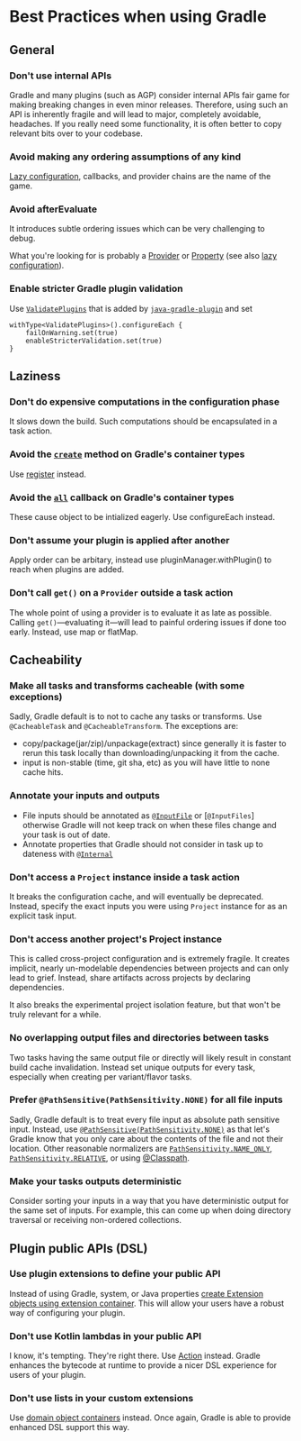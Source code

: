 # Best Practices when using Gradle

## General

### Don't use internal APIs

Gradle and many plugins (such as AGP) consider internal APIs fair game for making breaking changes
in even minor releases. Therefore, using such an API is inherently fragile and will lead to major,
completely avoidable, headaches. If you really need some functionality, it is often better to copy
relevant bits over to your codebase.

### Avoid making any ordering assumptions of any kind

[Lazy configuration](https://docs.gradle.org/current/userguide/lazy_configuration.html), callbacks,
and provider chains are the name of the game.

### Avoid afterEvaluate

It introduces subtle ordering issues which can be very challenging to debug.

What you're looking for is probably a [Provider](https://docs.gradle.org/current/javadoc/org/gradle/api/provider/Provider.html) or [Property](https://docs.gradle.org/current/javadoc/org/gradle/api/provider/Property.html) (see also [lazy configuration](https://docs.gradle.org/current/userguide/lazy_configuration.html)).

### Enable stricter Gradle plugin validation

Use [`ValidatePlugins`](https://docs.gradle.org/current/javadoc/org/gradle/plugin/devel/tasks/ValidatePlugins.html)
that is added by [`java-gradle-plugin`](https://docs.gradle.org/current/userguide/java_gradle_plugin.html)
and set
```
withType<ValidatePlugins>().configureEach {
    failOnWarning.set(true)
    enableStricterValidation.set(true)
}
```

## Laziness

### Don't do expensive computations in the configuration phase

It slows down the build. Such computations should be encapsulated in a task action.

### Avoid the [`create`](https://docs.gradle.org/current/javadoc/org/gradle/api/NamedDomainObjectContainer.html#create-java.lang.String-org.gradle.api.Action-) method on Gradle's container types

Use [register](https://docs.gradle.org/current/javadoc/org/gradle/api/tasks/TaskContainer.html#register-java.lang.String-java.lang.Class-org.gradle.api.Action-) instead.

### Avoid the [`all`](https://docs.gradle.org/current/javadoc/org/gradle/api/DomainObjectCollection.html#all-org.gradle.api.Action-) callback on Gradle's container types

These cause object to be intialized eagerly. Use configureEach instead.

### Don't assume your plugin is applied after another

Apply order can be arbitary, instead use pluginManager.withPlugin() to reach
when plugins are added.

### Don't call `get()` on a `Provider` outside a task action

The whole point of using a provider is to evaluate it as late as possible. Calling `get()`—evaluating
it—will lead to painful ordering issues if done too early. Instead, use map or flatMap.

## Cacheability

### Make all tasks and transforms cacheable (with some exceptions)

Sadly, Gradle default is to not to cache any tasks or transforms. Use `@CacheableTask` and
`@CacheableTransform`. The exceptions are:
* copy/package(jar/zip)/unpackage(extract) since generally it is faster to rerun this task locally
than downloading/unpacking it from the cache.
* input is non-stable (time, git sha, etc) as you will have little to none cache hits.

### Annotate your inputs and outputs

* File inputs should be annotated as [`@InputFile`](https://docs.gradle.org/current/javadoc/org/gradle/api/tasks/InputFile.html) or [`@InputFiles`] otherwise Gradle will not keep track on when these files change
and your task is out of date.
* Annotate properties that Gradle should not consider in task up to dateness with [`@Internal`](https://docs.gradle.org/current/javadoc/org/gradle/api/tasks/Internal.html)

### Don't access a `Project` instance inside a task action

It breaks the configuration cache, and will eventually be deprecated. Instead, specify the exact
inputs you were using `Project` instance for as an explicit task input.

### Don't access another project's Project instance

This is called cross-project configuration and is extremely fragile. It creates implicit, nearly
un-modelable dependencies between projects and can only lead to grief. Instead, share artifacts
across projects by declaring dependencies.

It also breaks the experimental project isolation feature, but that won't be truly relevant for a while.

### No overlapping output files and directories between tasks

Two tasks having the same output file or directly will likely result in constant build cache invalidation.
Instead set unique outputs for every task, especially when creating per variant/flavor tasks.

### Prefer `@PathSensitive(PathSensitivity.NONE)` for all file inputs

Sadly, Gradle default is to treat every file input as absolute path sensitive input. Instead, use
[`@PathSensitive(PathSensitivity.NONE)`](https://docs.gradle.org/current/javadoc/org/gradle/api/tasks/PathSensitivity.html#NONE) as that let's Gradle know that you only care about the contents of the file
and not their location. Other reasonable normalizers are [`PathSensitivity.NAME_ONLY`](https://docs.gradle.org/current/javadoc/org/gradle/api/tasks/PathSensitivity.html#NAME_ONLY), [`PathSensitivity.RELATIVE`](https://docs.gradle.org/current/javadoc/org/gradle/api/tasks/PathSensitivity.html#RELATIVE),
or using [@Classpath](https://docs.gradle.org/current/javadoc/org/gradle/api/tasks/Classpath.html).

### Make your tasks outputs deterministic

Consider sorting your inputs in a way that you have deterministic output for the same set of inputs.
For example, this can come up when doing directory traversal or receiving non-ordered collections.

## Plugin public APIs (DSL)

### Use plugin extensions to define your public API

Instead of using Gradle, system, or Java properties [create Extension objects using extension container](https://docs.gradle.org/current/userguide/custom_plugins.html#sec:getting_input_from_the_build).
This will allow your users have a robust way of configuring your plugin.

### Don't use Kotlin lambdas in your public API

I know, it's tempting. They're right there. Use [Action<T>](https://docs.gradle.org/current/javadoc/org/gradle/api/Action.html)
instead. Gradle enhances the bytecode at runtime to provide a nicer DSL experience for users of your
plugin.

### Don't use lists in your custom extensions

Use [domain object containers](https://docs.gradle.org/current/javadoc/org/gradle/api/model/ObjectFactory.html#domainObjectContainer-java.lang.Class-)
instead. Once again, Gradle is able to provide enhanced DSL support this way.
